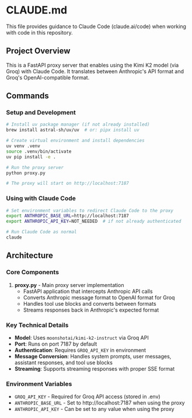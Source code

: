 # CLAUDE.md

This file provides guidance to Claude Code (claude.ai/code) when working with code in this repository.

## Project Overview

This is a FastAPI proxy server that enables using the Kimi K2 model (via Groq) with Claude Code. It translates between Anthropic's API format and Groq's OpenAI-compatible format.

## Commands

### Setup and Development

```bash
# Install uv package manager (if not already installed)
brew install astral-sh/uv/uv  # or: pipx install uv

# Create virtual environment and install dependencies
uv venv .venv
source .venv/bin/activate
uv pip install -e .

# Run the proxy server
python proxy.py

# The proxy will start on http://localhost:7187
```

### Using with Claude Code

```bash
# Set environment variables to redirect Claude Code to the proxy
export ANTHROPIC_BASE_URL=http://localhost:7187
export ANTHROPIC_API_KEY=NOT_NEEDED  # if not already authenticated

# Run Claude Code as normal
claude
```

## Architecture

### Core Components

1. **proxy.py** - Main proxy server implementation
   - FastAPI application that intercepts Anthropic API calls
   - Converts Anthropic message format to OpenAI format for Groq
   - Handles tool use blocks and converts between formats
   - Streams responses back in Anthropic's expected format

### Key Technical Details

- **Model**: Uses `moonshotai/kimi-k2-instruct` via Groq API
- **Port**: Runs on port 7187 by default
- **Authentication**: Requires `GROQ_API_KEY` in environment
- **Message Conversion**: Handles system prompts, user messages, assistant responses, and tool use blocks
- **Streaming**: Supports streaming responses with proper SSE format

### Environment Variables

- `GROQ_API_KEY` - Required for Groq API access (stored in .env)
- `ANTHROPIC_BASE_URL` - Set to http://localhost:7187 when using the proxy
- `ANTHROPIC_API_KEY` - Can be set to any value when using the proxy
